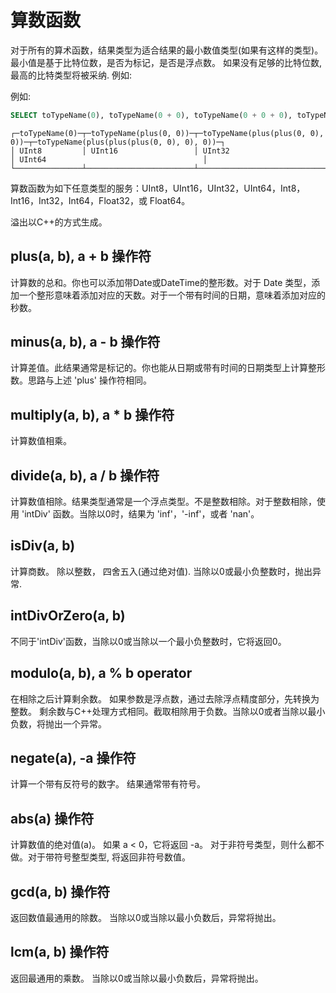 # 算数函数

对于所有的算术函数，结果类型为适合结果的最小数值类型(如果有这样的类型)。最小值是基于比特位数，是否为标记，是否是浮点数。 如果没有足够的比特位数, 最高的比特类型将被采纳. 例如:

例如:

```sql
SELECT toTypeName(0), toTypeName(0 + 0), toTypeName(0 + 0 + 0), toTypeName(0 + 0 + 0 + 0)
```

```text
┌─toTypeName(0)─┬─toTypeName(plus(0, 0))─┬─toTypeName(plus(plus(0, 0), 0))─┬─toTypeName(plus(plus(plus(0, 0), 0), 0))─┐
│ UInt8         │ UInt16                 │ UInt32                          │ UInt64                                   │
└───────────────┴────────────────────────┴─────────────────────────────────┴──────────────────────────────────────────┘
```

算数函数为如下任意类型的服务：UInt8，UInt16，UInt32，UInt64，Int8，Int16，Int32，Int64，Float32，或 Float64。

溢出以C++的方式生成。

## plus(a, b), a + b 操作符

计算数的总和。你也可以添加带Date或DateTime的整形数。对于 Date 类型，添加一个整形意味着添加对应的天数。对于一个带有时间的日期，意味着添加对应的秒数。



## minus(a, b), a - b 操作符

计算差值。此结果通常是标记的。你也能从日期或带有时间的日期类型上计算整形数。思路与上述 'plus' 操作符相同。 



## multiply(a, b), a \* b 操作符

计算数值相乘。

## divide(a, b), a / b 操作符

计算数值相除。结果类型通常是一个浮点类型。不是整数相除。对于整数相除，使用 'intDiv' 函数。当除以0时，结果为 'inf'，'-inf'，或者 'nan'。 

## isDiv(a, b)

计算商数。 除以整数， 四舍五入(通过绝对值). 当除以0或最小负整数时，抛出异常. 



## intDivOrZero(a, b)

不同于'intDiv'函数，当除以0或当除以一个最小负整数时，它将返回0。



## modulo(a, b), a % b operator

在相除之后计算剩余数。
如果参数是浮点数，通过去除浮点精度部分，先转换为整数。 剩余数与C++处理方式相同。截取相除用于负数。当除以0或者当除以最小负数，将抛出一个异常。



## negate(a), -a 操作符

计算一个带有反符号的数字。 结果通常带有符号。

## abs(a) 操作符

计算数值的绝对值(a)。  如果 a < 0，它将返回 -a。 对于非符号类型，则什么都不做。对于带符号整型类型, 将返回非符号数值。 

## gcd(a, b) 操作符

返回数值最通用的除数。
当除以0或当除以最小负数后，异常将抛出。

## lcm(a, b) 操作符

返回最通用的乘数。
当除以0或当除以最小负数后，异常将抛出。